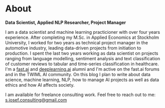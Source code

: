 # About

**Data Scientist, Applied NLP Researcher, Project Manager**

I am a data scientist and machine learning practicioner with over four years experience. After completing my M.Sc. in Applied Economics at Stockholm University, I worked for two years as technical project manager in the automotive industry, leading data-driven projects from initiation to production. I spent the last two years working as data scientist on projects ranging from language modelling, sentiment analysis and text classification of customer reviews to tabular and time-series classification in healthcare. I'm a [fast.ai](https://www.fast.ai/) and [deeplearning.ai](https://www.deeplearning.ai/) alumni and I'm active on the fast.ai forums and in the TWIML AI community. On this blog I plan to write about data science, machine learning, NLP, how to manage AI projects as well as data ethics and how AI affects society. 

I am available for freelance consulting work. Feel free to reach out to me: s.josef.consulting@gmail.com
